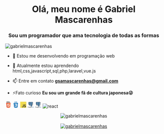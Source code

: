 <h1 align="center">Olá, meu nome é Gabriel Mascarenhas</h1>
<h3 align="center">Sou um programador que ama tecnologia de todas as formas</h3>
<p align="left"> <img src="https://komarev.com/ghpvc/?username=rialbeg" alt="gabrielmascarenhas" /> </p>

- 🔭 Estou me desenvolvendo em programação web

- 🌱 Atualmente estou aprendendo html,css,javascript,sql,php,laravel,vue.js

- 📫 Entre em contato **gsamascarenhas@gmail.com**

- ⚡Fato curioso **Eu sou um grande fã de cultura japonesa😜**

<!-- -Meu <a href="https://rialbeg.github.io/portfolio/">PORTFOLIO<a/> -->

<p align="left">

<img src="https://raw.githubusercontent.com/devicons/devicon/master/icons/html5/html5-original-wordmark.svg" alt="html5"  width="20" height="20"/>
<img src="https://raw.githubusercontent.com/devicons/devicon/master/icons/css3/css3-plain-wordmark.svg" alt="css3"  width="20" height="20"/>
<img src="https://raw.githubusercontent.com/devicons/devicon/master/icons/javascript/javascript-original.svg" alt="javascript" width="20" height="20"/>
<img src="https://raw.githubusercontent.com/devicons/devicon/master/icons/postgresql/postgresql-original-wordmark.svg" alt="postgresql" width="20" height="20"/>
<img src="https://raw.githubusercontent.com/devicons/devicon/master/icons/postgresql/postgresql-original-wordmark.svg" alt="postgresql" width="20" height="20"/>
<img src="https://cdn.jsdelivr.net/gh/devicons/devicon/icons/react/react-original.svg" alt="react" width="20" height="20"/>
    
<p align="center">
  <img src="https://github-readme-stats.vercel.app/api?username=rialbeg&show_icons=true" alt="gabrielmascarenhas"/> 
</p>
</p>

<p align="center">
<a href="https://www.linkedin.com/in/gsamascarenhas" target="blank"><img align="center" src="https://cdn.jsdelivr.net/npm/simple-icons@3.0.1/icons/linkedin.svg" alt="gabrielmascarenhas" height="20" width="20" /></a>
</p>

<!--
**rialbeg/rialbeg** is a ✨ _special_ ✨ repository because its `README.md` (this file) appears on your GitHub profile.

Here are some ideas to get you started:

- 🔭 I’m currently working on ...
- 🌱 I’m currently learning ...
- 👯 I’m looking to collaborate on ...
- 🤔 I’m looking for help with ...
- 💬 Ask me about ...
- 📫 How to reach me: ...
- 😄 Pronouns: ...
- ⚡ Fun fact: ...
-->
